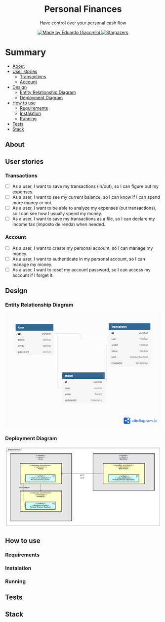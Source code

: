 <h1 align="center">Personal Finances</h1>
<p align="center">Have control over your personal cash flow</p>

<p align="center">
    <a href="https://github.com/EduardoGiacomini">
        <img alt="Made by Eduardo Giacomini" src="https://img.shields.io/badge/made%20by-EduardoGiacomini-167afc?style=flat-square">
    </a>
    <a href="https://github.com/EduardoGiacomini/personal-finances-service/stargazers">
        <img alt="Stargazers" src="https://img.shields.io/github/stars/EduardoGiacomini/personal-finances-service?color=167afc&style=flat-square">
    </a>
</p>

Summary
=================
<!--ts-->
   * [About](#about)
   * [User stories](#user-stories)
      * [Transactions](#transactions)
      * [Account](#account)
   * [Design](#design)
      * [Entity Relationship Diagram](#entity-relationship-diagram)
      * [Deployment Diagram](#deployment-diagram)
   * [How to use](#how-to-use)
      * [Requirements](#requirements)
      * [Instalation](#instalation)
      * [Running](#running)
   * [Tests](#tests)
   * [Stack](#stack)
<!--te-->

## About

## User stories

### Transactions
- [ ] As a user, I want to save my transactions (in/out), so I can figure out my expenses.
- [ ] As a user, I want to see my current balance, so I can know if I can spend more money or not.
- [ ] As a user, I want to be able to analyze my expenses (out transactions), so I can see how I usually spend my money.
- [ ] As a user, I want to save my transactions as a file, so I can declare my income tax (imposto de renda) when needed. 

### Account
- [ ] As a user, I want to create my personal account, so I can manage my money.
- [ ] As a user, I want to authenticate in my personal account, so I can manage my money.
- [ ] As a user, I want to reset my account password, so I can access my account if I forget it.

## Design

### Entity Relationship Diagram
![Entity Relationship Diagram](./docs/entity-relationship-diagram.png)

### Deployment Diagram
![Deployment Diagram](./docs/deployment-diagram.png)

## How to use

### Requirements

### Instalation

### Running

## Tests

## Stack
